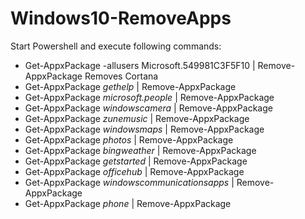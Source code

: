 # Windows10-RemoveApps

Start Powershell and execute following commands:

- Get-AppxPackage -allusers Microsoft.549981C3F5F10 | Remove-AppxPackage
  Removes Cortana
- Get-AppxPackage *gethelp* | Remove-AppxPackage
- Get-AppxPackage *microsoft.people* | Remove-AppxPackage
- Get-AppxPackage *windowscamera* | Remove-AppxPackage
- Get-AppxPackage *zunemusic* | Remove-AppxPackage
- Get-AppxPackage *windowsmaps* | Remove-AppxPackage
- Get-AppxPackage *photos* | Remove-AppxPackage
- Get-AppxPackage *bingweather* | Remove-AppxPackage
- Get-AppxPackage *getstarted* | Remove-AppxPackage
- Get-AppxPackage *officehub* | Remove-AppxPackage
- Get-AppxPackage *windowscommunicationsapps* | Remove-AppxPackage
- Get-AppxPackage *phone* | Remove-AppxPackage

